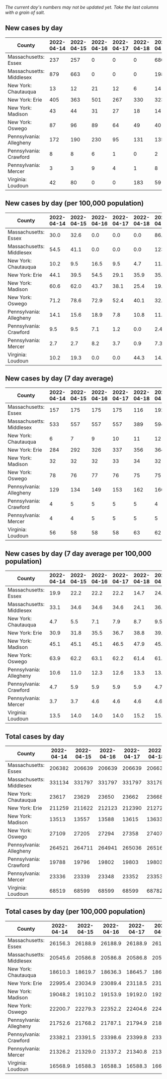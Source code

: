 _The current day's numbers may not be updated yet. Take the last columns with a grain of salt._
## New cases by day

| County | 2022-04-14 | 2022-04-15 | 2022-04-16 | 2022-04-17 | 2022-04-18 | 2022-04-19 | 2022-04-20 |
| --- | --- | --- | --- | --- | --- | --- | --- |
| Massachusetts: Essex | 237 | 257 | 0 | 0 | 0 | 680 |  |
| Massachusetts: Middlesex | 879 | 663 | 0 | 0 | 0 | 1984 |  |
| New York: Chautauqua | 13 | 12 | 21 | 12 | 6 | 14 |  |
| New York: Erie | 405 | 363 | 501 | 267 | 330 | 323 |  |
| New York: Madison | 43 | 44 | 31 | 27 | 18 | 14 |  |
| New York: Oswego | 87 | 96 | 89 | 64 | 49 | 40 |  |
| Pennsylvania: Allegheny | 172 | 190 | 230 | 95 | 131 | 135 |  |
| Pennsylvania: Crawford | 8 | 8 | 6 | 1 | 0 | 2 |  |
| Pennsylvania: Mercer | 3 | 3 | 9 | 4 | 1 | 8 |  |
| Virginia: Loudoun | 42 | 80 | 0 | 0 | 183 | 59 |  |

## New cases by day (per 100,000 population)

| County | 2022-04-14 | 2022-04-15 | 2022-04-16 | 2022-04-17 | 2022-04-18 | 2022-04-19 | 2022-04-20 |
| --- | --- | --- | --- | --- | --- | --- | --- |
| Massachusetts: Essex | 30.0 | 32.6 | 0.0 | 0.0 | 0.0 | 86.2 |  |
| Massachusetts: Middlesex | 54.5 | 41.1 | 0.0 | 0.0 | 0.0 | 123.1 |  |
| New York: Chautauqua | 10.2 | 9.5 | 16.5 | 9.5 | 4.7 | 11.0 |  |
| New York: Erie | 44.1 | 39.5 | 54.5 | 29.1 | 35.9 | 35.2 |  |
| New York: Madison | 60.6 | 62.0 | 43.7 | 38.1 | 25.4 | 19.7 |  |
| New York: Oswego | 71.2 | 78.6 | 72.9 | 52.4 | 40.1 | 32.8 |  |
| Pennsylvania: Allegheny | 14.1 | 15.6 | 18.9 | 7.8 | 10.8 | 11.1 |  |
| Pennsylvania: Crawford | 9.5 | 9.5 | 7.1 | 1.2 | 0.0 | 2.4 |  |
| Pennsylvania: Mercer | 2.7 | 2.7 | 8.2 | 3.7 | 0.9 | 7.3 |  |
| Virginia: Loudoun | 10.2 | 19.3 | 0.0 | 0.0 | 44.3 | 14.3 |  |

## New cases by day (7 day average)

| County | 2022-04-14 | 2022-04-15 | 2022-04-16 | 2022-04-17 | 2022-04-18 | 2022-04-19 | 2022-04-20 |
| --- | --- | --- | --- | --- | --- | --- | --- |
| Massachusetts: Essex | 157 | 175 | 175 | 175 | 116 | 192 |  |
| Massachusetts: Middlesex | 533 | 557 | 557 | 557 | 389 | 594 |  |
| New York: Chautauqua | 6 | 7 | 9 | 10 | 11 | 12 |  |
| New York: Erie | 284 | 292 | 326 | 337 | 356 | 364 |  |
| New York: Madison | 32 | 32 | 32 | 33 | 34 | 32 |  |
| New York: Oswego | 78 | 76 | 77 | 76 | 75 | 75 |  |
| Pennsylvania: Allegheny | 129 | 134 | 149 | 153 | 162 | 166 |  |
| Pennsylvania: Crawford | 4 | 5 | 5 | 5 | 5 | 4 |  |
| Pennsylvania: Mercer | 4 | 4 | 5 | 5 | 5 | 5 |  |
| Virginia: Loudoun | 56 | 58 | 58 | 58 | 63 | 62 |  |

## New cases by day (7 day average per 100,000 population)

| County | 2022-04-14 | 2022-04-15 | 2022-04-16 | 2022-04-17 | 2022-04-18 | 2022-04-19 | 2022-04-20 |
| --- | --- | --- | --- | --- | --- | --- | --- |
| Massachusetts: Essex | 19.9 | 22.2 | 22.2 | 22.2 | 14.7 | 24.3 |  |
| Massachusetts: Middlesex | 33.1 | 34.6 | 34.6 | 34.6 | 24.1 | 36.9 |  |
| New York: Chautauqua | 4.7 | 5.5 | 7.1 | 7.9 | 8.7 | 9.5 |  |
| New York: Erie | 30.9 | 31.8 | 35.5 | 36.7 | 38.8 | 39.6 |  |
| New York: Madison | 45.1 | 45.1 | 45.1 | 46.5 | 47.9 | 45.1 |  |
| New York: Oswego | 63.9 | 62.2 | 63.1 | 62.2 | 61.4 | 61.4 |  |
| Pennsylvania: Allegheny | 10.6 | 11.0 | 12.3 | 12.6 | 13.3 | 13.7 |  |
| Pennsylvania: Crawford | 4.7 | 5.9 | 5.9 | 5.9 | 5.9 | 4.7 |  |
| Pennsylvania: Mercer | 3.7 | 3.7 | 4.6 | 4.6 | 4.6 | 4.6 |  |
| Virginia: Loudoun | 13.5 | 14.0 | 14.0 | 14.0 | 15.2 | 15.0 |  |

## Total cases by day

| County | 2022-04-14 | 2022-04-15 | 2022-04-16 | 2022-04-17 | 2022-04-18 | 2022-04-19 | 2022-04-20 |
| --- | --- | --- | --- | --- | --- | --- | --- |
| Massachusetts: Essex | 206382 | 206639 | 206639 | 206639 | 206639 | 207319 |  |
| Massachusetts: Middlesex | 331134 | 331797 | 331797 | 331797 | 331797 | 333781 |  |
| New York: Chautauqua | 23617 | 23629 | 23650 | 23662 | 23668 | 23682 |  |
| New York: Erie | 211259 | 211622 | 212123 | 212390 | 212720 | 213043 |  |
| New York: Madison | 13513 | 13557 | 13588 | 13615 | 13633 | 13647 |  |
| New York: Oswego | 27109 | 27205 | 27294 | 27358 | 27407 | 27447 |  |
| Pennsylvania: Allegheny | 264521 | 264711 | 264941 | 265036 | 265167 | 265302 |  |
| Pennsylvania: Crawford | 19788 | 19796 | 19802 | 19803 | 19803 | 19805 |  |
| Pennsylvania: Mercer | 23336 | 23339 | 23348 | 23352 | 23353 | 23361 |  |
| Virginia: Loudoun | 68519 | 68599 | 68599 | 68599 | 68782 | 68841 |  |

## Total cases by day (per 100,000 population)

| County | 2022-04-14 | 2022-04-15 | 2022-04-16 | 2022-04-17 | 2022-04-18 | 2022-04-19 | 2022-04-20 |
| --- | --- | --- | --- | --- | --- | --- | --- |
| Massachusetts: Essex | 26156.3 | 26188.9 | 26188.9 | 26188.9 | 26188.9 | 26275.0 |  |
| Massachusetts: Middlesex | 20545.6 | 20586.8 | 20586.8 | 20586.8 | 20586.8 | 20709.9 |  |
| New York: Chautauqua | 18610.3 | 18619.7 | 18636.3 | 18645.7 | 18650.5 | 18661.5 |  |
| New York: Erie | 22995.4 | 23034.9 | 23089.4 | 23118.5 | 23154.4 | 23189.6 |  |
| New York: Madison | 19048.2 | 19110.2 | 19153.9 | 19192.0 | 19217.4 | 19237.1 |  |
| New York: Oswego | 22200.7 | 22279.3 | 22352.2 | 22404.6 | 22444.7 | 22477.5 |  |
| Pennsylvania: Allegheny | 21752.6 | 21768.2 | 21787.1 | 21794.9 | 21805.7 | 21816.8 |  |
| Pennsylvania: Crawford | 23382.1 | 23391.5 | 23398.6 | 23399.8 | 23399.8 | 23402.1 |  |
| Pennsylvania: Mercer | 21326.2 | 21329.0 | 21337.2 | 21340.8 | 21341.8 | 21349.1 |  |
| Virginia: Loudoun | 16568.9 | 16588.3 | 16588.3 | 16588.3 | 16632.5 | 16646.8 |  |
